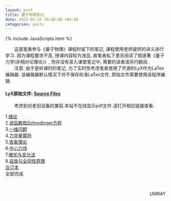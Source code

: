 ```yaml
---
layout: post
title: 量子物理笔记
date: 2023-05-25 T0:00:00 +00:00
categories: posts
---
```


{% include JavaScripts.html %}

&emsp;&emsp;这是笔者参与《量子物理》课程时留下的笔记, 课程使用老师提供的讲义进行学习. 因为课程要求不高, 授课内容较为浅显, 故笔者私下里另阅读了朗道著《量子力学(非相对论理论)》, 但并没有录入课堂笔记中, 需要的读者请另行翻阅.  
&emsp;&emsp;注意: 由于是听课时的笔记, 为了实时性考虑笔者使用了开源的LyX作为LaTex编辑器. 该编辑器默认情况下并不保存标准LaTex文件, 原始文件需要使用该程序编辑.  

#### LyX原始文件: [Source Files](https://github.com/YukiNix/YukiNix.Page/releases/download/Quantum_Physics_Note/QuantumPhysics.tar.xz) ####  

&emsp;&emsp;考虑到对老旧设备的兼容,本站不在线显示pdf文件.请打开相应链接查看.  

1.[绪论](/include/QPNotes/1.绪论.pdf)  
2.[波函数和Schrodinger方程](/include/QPNotes/2.波函数和Schrodinger方程.pdf)  
3.[一维问题](/include/QPNotes/3.一维问题.pdf)  
4.[力学量算符](/include/QPNotes/4.力学量算符.pdf)  
5.[表象理论](/include/QPNotes/5.表象理论.pdf)  
6.[中心力场](/include/QPNotes/6.中心力场.pdf)  
7.[微扰与变分法](/include/QPNotes/7.微扰与变分法.pdf)  
8.[自旋与全同性原理](/include/QPNotes/8.自旋与全同性原理.pdf)  
[合订本](/include/QPNotes/量子物理.pdf)  
全部完成.  

&emsp;&emsp;
<p align="right">UMRAY</p>
